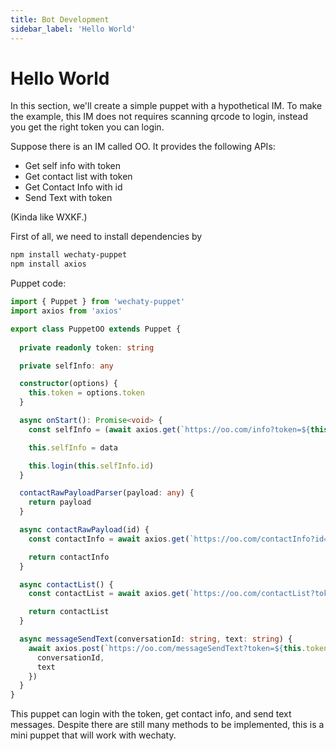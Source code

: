 ```yaml
---
title: Bot Development
sidebar_label: 'Hello World'
---
```


# Hello World

In this section, we'll create a simple puppet with a hypothetical IM. To make the example, this IM does not requires scanning qrcode to login, instead you get the right token you can login.

Suppose there is an IM called OO. It provides the following APIs:

- Get self info with token
- Get contact list with token
- Get Contact Info with id
- Send Text with token

(Kinda like WXKF.)

First of all, we need to install dependencies by

```bash
npm install wechaty-puppet
npm install axios
```

Puppet code:

```ts
import { Puppet } from 'wechaty-puppet'
import axios from 'axios'

export class PuppetOO extends Puppet {
  
  private readonly token: string

  private selfInfo: any

  constructor(options) {
    this.token = options.token
  }

  async onStart(): Promise<void> {
    const selfInfo = (await axios.get(`https://oo.com/info?token=${this.token}`)).data

    this.selfInfo = data

    this.login(this.selfInfo.id)
  }

  contactRawPayloadParser(payload: any) {
    return payload
  }

  async contactRawPayload(id) {
    const contactInfo = await axios.get(`https://oo.com/contactInfo?id=${id}`).data

    return contactInfo
  }

  async contactList() {
    const contactList = await axios.get(`https://oo.com/contactList?token=${this.token}`).data

    return contactList
  }

  async messageSendText(conversationId: string, text: string) {
    await axios.post(`https://oo.com/messageSendText?token=${this.token}`, {
      conversationId,
      text
    })
  }
}
```

This puppet can login with the token, get contact info, and send text messages. Despite there are still many methods to be implemented, this is a mini puppet that will work with wechaty.
